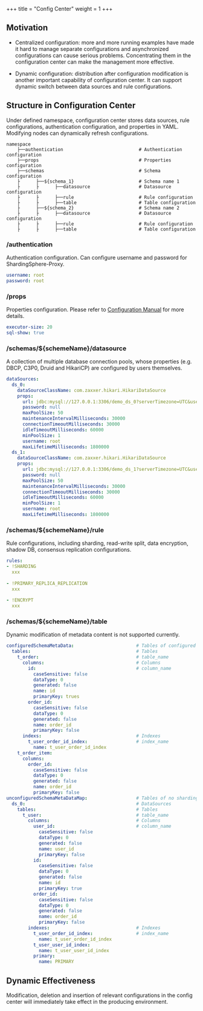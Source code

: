 +++
title = "Config Center"
weight = 1
+++

## Motivation

- Centralized configuration: more and more running examples have made it hard to manage separate configurations and asynchronized configurations can cause serious problems. Concentrating them in the configuration center can make the management more effective.

- Dynamic configuration: distribution after configuration modification is another important capability of configuration center. It can support dynamic switch between data sources and rule configurations.

## Structure in Configuration Center

Under defined namespace, configuration center stores data sources, rule configurations, authentication configuration, and properties in YAML. Modifying nodes can dynamically refresh configurations.

```
namespace
    ├──authentication                            # Authentication configuration
    ├──props                                     # Properties configuration
    ├──schemas                                   # Schema configuration
    ├      ├──${schema_1}                        # Schema name 1
    ├      ├      ├──datasource                  # Datasource configuration
    ├      ├      ├──rule                        # Rule configuration
    ├      ├      ├──table                       # Table configuration
    ├      ├──${schema_2}                        # Schema name 2
    ├      ├      ├──datasource                  # Datasource configuration
    ├      ├      ├──rule                        # Rule configuration
    ├      ├      ├──table                       # Table configuration
```

### /authentication

Authentication configuration. Can configure username and password for ShardingSphere-Proxy.

```yaml
username: root
password: root
```

### /props

Properties configuration. Please refer to [Configuration Manual](/en/user-manual/shardingsphere-jdbc/configuration/) for more details.

```yaml
executor-size: 20
sql-show: true
```

### /schemas/${schemeName}/datasource

A collection of multiple database connection pools, whose properties (e.g. DBCP, C3P0, Druid and HikariCP) are configured by users themselves.

```yaml
dataSources:
  ds_0: 
    dataSourceClassName: com.zaxxer.hikari.HikariDataSource
    props:
      url: jdbc:mysql://127.0.0.1:3306/demo_ds_0?serverTimezone=UTC&useSSL=false
      password: null
      maxPoolSize: 50
      maintenanceIntervalMilliseconds: 30000
      connectionTimeoutMilliseconds: 30000
      idleTimeoutMilliseconds: 60000
      minPoolSize: 1
      username: root
      maxLifetimeMilliseconds: 1800000
  ds_1: 
    dataSourceClassName: com.zaxxer.hikari.HikariDataSource
    props:
      url: jdbc:mysql://127.0.0.1:3306/demo_ds_1?serverTimezone=UTC&useSSL=false
      password: null
      maxPoolSize: 50
      maintenanceIntervalMilliseconds: 30000
      connectionTimeoutMilliseconds: 30000
      idleTimeoutMilliseconds: 60000
      minPoolSize: 1
      username: root
      maxLifetimeMilliseconds: 1800000
```

### /schemas/${schemeName}/rule

Rule configurations, including sharding, read-write split, data encryption, shadow DB, consensus replication configurations.

```yaml
rules:
- !SHARDING
  xxx
  
- !PRIMARY_REPLICA_REPLICATION
  xxx
  
- !ENCRYPT
  xxx
```

### /schemas/${schemeName}/table

Dynamic modification of metadata content is not supported currently.

```yaml
configuredSchemaMetaData:                       # Tables of configured with sharding rules
  tables:                                       # Tables
    t_order:                                    # table_name
      columns:                                  # Columns
        id:                                     # column_name
          caseSensitive: false
          dataType: 0
          generated: false
          name: id
          primaryKey: trues
        order_id:
          caseSensitive: false
          dataType: 0
          generated: false
          name: order_id
          primaryKey: false
      indexs:                                   # Indexes
        t_user_order_id_index:                  # index_name
          name: t_user_order_id_index
    t_order_item:
      columns:
        order_id:
          caseSensitive: false
          dataType: 0
          generated: false
          name: order_id
          primaryKey: false
unconfiguredSchemaMetaDataMap:                  # Tables of no sharding rules configured
  ds_0:                                         # DataSources
    tables:                                     # Tables
      t_user:                                   # table_name
        columns:                                # Columns
          user_id:                              # column_name
            caseSensitive: false
            dataType: 0
            generated: false
            name: user_id
            primaryKey: false
          id:
            caseSensitive: false
            dataType: 0
            generated: false
            name: id
            primaryKey: true
          order_id:
            caseSensitive: false
            dataType: 0
            generated: false
            name: order_id
            primaryKey: false
        indexes:                                # Indexes
          t_user_order_id_index:                # index_name
            name: t_user_order_id_index
          t_user_user_id_index:
            name: t_user_user_id_index
          primary:
            name: PRIMARY
```

## Dynamic Effectiveness

Modification, deletion and insertion of relevant configurations in the config center will immediately take effect in the producing environment.
